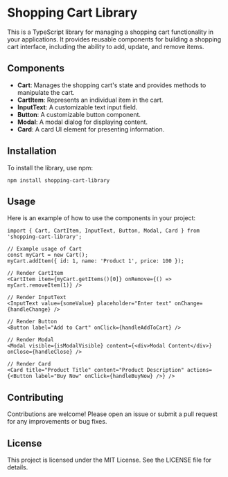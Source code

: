 # Shopping Cart Library

This is a TypeScript library for managing a shopping cart functionality in your applications. It provides reusable components for building a shopping cart interface, including the ability to add, update, and remove items.

## Components

- **Cart**: Manages the shopping cart's state and provides methods to manipulate the cart.
- **CartItem**: Represents an individual item in the cart.
- **InputText**: A customizable text input field.
- **Button**: A customizable button component.
- **Modal**: A modal dialog for displaying content.
- **Card**: A card UI element for presenting information.

## Installation

To install the library, use npm:

```
npm install shopping-cart-library
```

## Usage

Here is an example of how to use the components in your project:

```tsx
import { Cart, CartItem, InputText, Button, Modal, Card } from 'shopping-cart-library';

// Example usage of Cart
const myCart = new Cart();
myCart.addItem({ id: 1, name: 'Product 1', price: 100 });

// Render CartItem
<CartItem item={myCart.getItems()[0]} onRemove={() => myCart.removeItem(1)} />

// Render InputText
<InputText value={someValue} placeholder="Enter text" onChange={handleChange} />

// Render Button
<Button label="Add to Cart" onClick={handleAddToCart} />

// Render Modal
<Modal visible={isModalVisible} content={<div>Modal Content</div>} onClose={handleClose} />

// Render Card
<Card title="Product Title" content="Product Description" actions={<Button label="Buy Now" onClick={handleBuyNow} />} />
```

## Contributing

Contributions are welcome! Please open an issue or submit a pull request for any improvements or bug fixes.

## License

This project is licensed under the MIT License. See the LICENSE file for details.